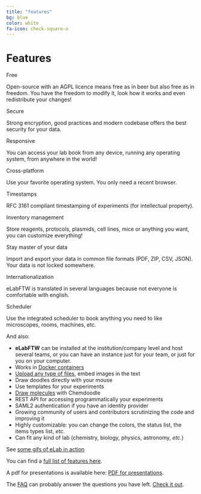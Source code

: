 ```yaml
---
title: "features"
bg: blue
color: white
fa-icon: check-square-o
---
```


# Features

<div class='row display-flex'>

<div class='col-xs-12 col-sm-4 col-md-4 col-lg-4'>
<div class='feature-icon'><i class='fa fa-usd fa-2x'></i></div>
<div class='feature-title'>Free</div>
<p class='feature-body'>Open-source with an AGPL licence means free as in beer but also free as in freedom. You have the freedom to modify it, look how it works and even redistribute your changes!</p>
</div>

<div class='col-xs-12 col-sm-4 col-md-4 col-lg-4'>
<div class='feature-icon'><i class='fa fa-lock fa-2x'></i></div>
<div class='feature-title'>Secure</div>
<p class='feature-body'>Strong encryption, good practices and modern codebase offers the best security for your data.</p>
</div>

<div class='col-xs-12 col-sm-4 col-md-4 col-lg-4'>
<div class='feature-icon'><i class='fa fa-mobile fa-2x'></i> <i class='fa fa-tablet fa-2x'></i> <i class='fa fa-desktop fa-2x'></i>
</div>
<div class='feature-title'>Responsive</div>
<p class='feature-body'>You can access your lab book from any device, running any operating system, from anywhere in the world!</p>
</div>

<div class='col-xs-12 col-sm-4 col-md-4 col-lg-4'>
<div class='feature-icon'><i class='fa fa-windows fa-2x'></i> <i class='fa fa-apple fa-2x'></i> <i class='fa fa-linux fa-2x'></i></div>
<div class='feature-title'>Cross-platform</div>
<p class='feature-body'>Use your favorite operating system. You only need a recent browser.</p>
</div>

<div class='col-xs-12 col-sm-4 col-md-4 col-lg-4'>
<div class='feature-icon'><i class='fa fa-clock-o fa-2x'></i></div>
<div class='feature-title'>Timestamps</div>
<p class='feature-body'>RFC 3161 compliant timestamping of experiments (for intellectual property).</p>
</div>

<div class='col-xs-12 col-sm-4 col-md-4 col-lg-4'>
<div class='feature-icon'><i class='fa fa-database fa-2x'></i></div>
<div class='feature-title'>Inventory management</div>
<p class='feature-body'>Store reagents, protocols, plasmids, cell lines, mice or anything you want, you can customize everything!</p>
</div>

<div class='col-xs-12 col-sm-4 col-md-4 col-lg-4'>
<div class='feature-icon'><i class='fa fa-cloud-download fa-2x'></i></div>
<div class='feature-title'>Stay master of your data</div>
<p class='feature-body'>Import and export your data in common file formats (PDF, ZIP, CSV, JSON). Your data is not locked somewhere.</p>
</div>

<div class='col-xs-12 col-sm-4 col-md-4 col-lg-4'>
<div class='feature-icon'><i class='fa fa-globe fa-2x'></i></div>
<div class='feature-title'>Internationalization</div>
<p class='feature-body'>eLabFTW is translated in several languages because not everyone is comfortable with english.</p>
</div>

<div class='col-xs-12 col-sm-4 col-md-4 col-lg-4'>
<div class='feature-icon'><i class='fa fa-calendar fa-2x'></i></div>
<div class='feature-title'>Scheduler</div>
<p class='feature-body'>Use the integrated scheduler to book anything you need to like microscopes, rooms, machines, etc.</p>
</div>

</div>


And also:

- **eLabFTW** can be installed at the institution/company level and host several teams, or you can have an instance just for your team, or just for you on your computer.
- Works in <a href='https://doc.elabftw.net/docker-doc.html'>Docker containers</a>
- <a href='http://i.imgur.com/3oNA6vx.mp4'>Upload any type of files</a>, embed images in the text
- Draw doodles directly with your mouse
- Use templates for your experiments
- <a href='http://i.imgur.com/xoTad69.gif'>Draw molecules</a> with Chemdoodle
- REST API for accessing programmatically your experiments
- SAML2 authentication if you have an identity provider
- Growing community of users and contributors scrutinizing the code and improving it
- Highly customizable: you can change the colors, the status list, the items types list, *etc.*
- Can fit any kind of lab (chemistry, biology, physics, astronomy, *etc.*)

See [some gifs of eLab in action](http://imgur.com/gallery/V67U1)

You can find a [full list of features here](https://doc.elabftw.net/features.html).

A pdf for presentations is available here: [PDF for presentations](https://github.com/elabftw/elabpdf/raw/master/presentation.pdf).

The [FAQ](https://doc.elabftw.net/faq.html) can probably answer the questions you have left. [Check it out](https://doc.elabftw.net/faq.html).
